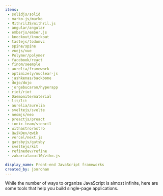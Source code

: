 ```yaml
---
items:
 - solidjs/solid
 - marko-js/marko
 - MithrilJS/mithril.js
 - angular/angular
 - emberjs/ember.js
 - knockout/knockout
 - tastejs/todomvc
 - spine/spine
 - vuejs/vue
 - Polymer/polymer
 - facebook/react
 - finom/seemple
 - aurelia/framework
 - optimizely/nuclear-js
 - jashkenas/backbone
 - dojo/dojo
 - jorgebucaran/hyperapp
 - riot/riot
 - Daemonite/material
 - lit/lit
 - aurelia/aurelia
 - sveltejs/svelte
 - neomjs/neo
 - preactjs/preact
 - ionic-team/stencil
 - withastro/astro
 - QwikDev/qwik
 - vercel/next.js
 - gatsbyjs/gatsby
 - sveltejs/kit
 - refinedev/refine
 - zakarialaoui10/ziko.js

display_name: Front-end JavaScript frameworks
created_by: jonrohan
---
```

While the number of ways to organize JavaScript is almost infinite, here are some tools that help you build single-page applications.

